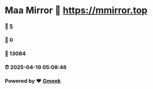 # Maa Mirror :link: https://mmirror.top 
### :page_facing_up: [5](https://mmirror.top/tag.html) 
### :speech_balloon: 0 
### :hibiscus: 13084 
### :alarm_clock: 2025-04-19 05:08:46 
### Powered by :heart: [Gmeek](https://github.com/Meekdai/Gmeek)

